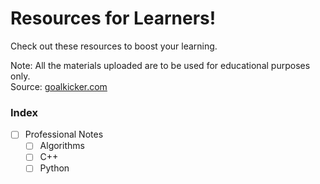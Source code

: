 # Resources for Learners!

Check out these resources to boost your learning.

Note: All the materials uploaded are to be used for educational purposes only.  
Source: [goalkicker.com](https://goalkicker.com)

### Index
 - [ ] Professional Notes
	 - [ ] Algorithms
	 - [ ] C++
	 - [ ] Python
